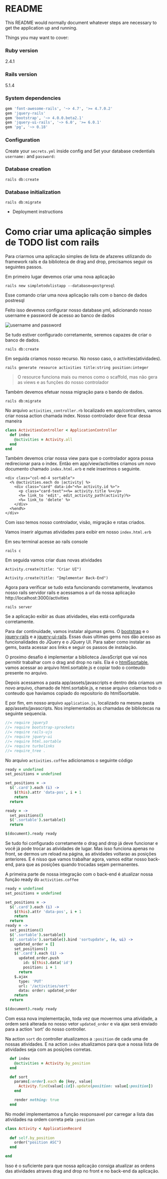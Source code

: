 # README

This README would normally document whatever steps are necessary to get the
application up and running.

Things you may want to cover:

### Ruby version

2.4.1

### Rails version
5.1.4

### System dependencies

```ruby
gem 'font-awesome-rails', '~> 4.7', '>= 4.7.0.2'
gem 'jquery-rails'
gem 'bootstrap', '~> 4.0.0.beta2.1'
gem 'jquery-ui-rails', '~> 6.0', '>= 6.0.1'
gem 'pg', '~> 0.18'
``` 
### Configuration
Create your `secrets.yml` inside config and 
Set your database credentials `username:` and `password:`

### Database creation
```
rails db:create
```

### Database initialization
```
rails db:migrate
```

* Deployment instructions

# Como criar uma aplicação simples de TODO list com rails

Para criarmos uma aplicação simples de lista de afazeres utilizando do framework rails e da biblioteca de drag and drop, precisamos seguir os seguintes passos.


Em primeiro lugar devemos criar uma nova aplicação

```
rails new simpletodolistapp --database=postgresql
```

Esse comando criar uma nova aplicação rails com o banco de dados postresql

Feito isso devemos configurar nosso database.yml, adicionando nosso username e password de acesso ao banco de dados

![username and password](/docs/usernamedb.png "Username e Password")

Se tudo estiver configurado corretamente, seremos capazes de criar o banco de dados.

```
rails db:create
```

Em seguida criamos nosso recurso. No nosso caso, o activities(atividades).

```
rails generate resource activities title:string position:integer
```

> O resource funciona mais ou menos como o scaffold, mas não gera as views e as funções do nosso controlador

Também devemos efetuar nossa migração para o bando de dados.

```
rails db:migrate
```


No arquivo `activities_controller.rb` localizado em app/controllers, vamos criar nossa action chamada index. Nosso controlador deve ficar dessa maneira

```ruby
class ActivitiesController < ApplicationController
  def index
    @activities = Activity.all
  end
end
```

Também devemos criar nossa view para que o controlador agora possa redirecionar para o index. Então em app/view/activities criamos um novo documento chamado `index.html.erb` e nele inserimos o seguinte.

```erb
<div class="col-md-4 sortable">
  <% @activities.each do |activity| %>
    <div class="card" data-id="<%= activity.id %>">
      <p class="card-text"><%= activity.title %></p>
      <%= link_to 'edit', edit_activity_path(activity)%>
      <%= link_to 'delete' %>
    </div>
  <%end%>
</div>
```

Com isso temos nosso controlador, visão, migração e rotas criados.

Vamos inserir algumas atividades para exibir em nosso `index.html.erb` 

Em seu terminal acesse ao rails console
```
rails c
```

Em seguida vamos criar duas novas atividades

```
Activity.create(title: "Criar UI")
```

```
Activity.create(title: "Implementar Back-End")
```

Agora para verificar se tudo esta funcionando corretamente, levatamos nosso rails servidor rails e acessamos a url da nossa aplicação http://localhost:3000/activities

```
rails server
```
Se a aplicação exibir as duas atividades, elas está configurada corretamente.

Para dar continuidade, vamos instalar algumas gems. O [bootstrap](https://github.com/twbs/bootstrap-rubygem) e o [jquery-rails](https://github.com/rails/jquery-rails) e a [jquery-ui-rails](https://github.com/jquery-ui-rails/jquery-ui-rails). Essas duas ultimas gems nos dão acesso as funcionalidades do JQuery e o JQuery UI. Para saber como instalar as gems, basta acessar aos links e seguir os passos de instalação.

O proximo desafio é implementar a biblioteca JavaScript que vai nos permitir trabalhar com o drag and drop no rails. Ela é o [html5sortable](https://github.com/lukasoppermann/html5sortable/tree/master/dist), vamos acessar ao arquivo html.sortable.js e copiar todo o conteudo presente no arquivo.

Depois acessamos a pasta app/assets/javascripts e dentro dela criamos um novo arquivo, chamado de html.sortable.js, e nesse arquivo colamos todo o conteudo que haviamos copiado do repositorio do html5sortable.

E por fim, em nosso arquivo `application.js`, localizado na mesma pasta app/assets/javascripts. Nos implementados as chamadas de bibliotecas na seguinte sequencia.

```JavaScript
//= require jquery3
//= require bootstrap-sprockets
//= require rails-ujs
//= require jquery-ui
//= require html.sortable
//= require turbolinks
//= require_tree .
```
No arquivo `activities.coffee` adicionamos o seguinte código

```coffeescript
ready = undefined
set_positions = undefined

set_positions = -> 
  $('.card').each (i) ->
    $(this).attr 'data-pos', i + 1
    return
  return

ready = ->
  set_positions()
  $('.sortable').sortable()
  return

$(document).ready ready
```

Se tudo foi configurado corretamente o drag and drop já deve funcionar e você já pode trocar as atividades de lugar. Mas isso funciona apenas no front, se dermos um reload na página, as atividades voltarao as posições anteriores. E é nisso que vamos trabalhar agora, vamos editar nosso back-end, para que as posições quando trocadas sejam permanentes.

A primeira parte de nossa integração com o back-end é atualizar nossa função ready do `activities.coffee`

```coffee
ready = undefined
set_positions = undefined

set_positions = -> 
  $('.card').each (i) ->
    $(this).attr 'data-pos', i + 1
    return
  return
ready = ->
  set_positions()
  $('.sortable').sortable()
  $('.sortable').sortable().bind 'sortupdate', (e, ui) ->
    updated_order = []
    set_positions()
    $('.card').each (i) ->
      updated_order.push
        id: $(this).data('id')
        position: i + 1
      return
    $.ajax
      type: 'PUT'
      url: '/activities/sort'
      data: order: updated_order
    return
  return

$(document).ready ready
```

Com essa nova implementação, toda vez que movermos uma atividade, a ordem será alterada no nosso vetor `updated_order` e via ajax será enviado para a action 'sort' do nosso controller.

Na action `sort` do controller atualizamos a `:position` de cada uma de nossas atividades. E na action `index` atualizamos para que a nossa lista de atividades seja com as posições corretas.

```ruby
  def index
    @activities = Activity.by_position
  end

  def sort
    params[:order].each do |key, value|
      Activity.find(value[:id]).update(position: value[:position])
    end

    render nothing: true
  end
```

No model implementamos a função responsavel por carregar a lista das atividades na ordem correta pela `:position`

```ruby
class Activity < ApplicationRecord
  
  def self.by_position
    order("position ASC")
  end

end
```

Isso é o suficiente para que nossa aplicação consiga atualizar as ordens das atividades atraves drag and drop no front e no back-end da aplicação.




